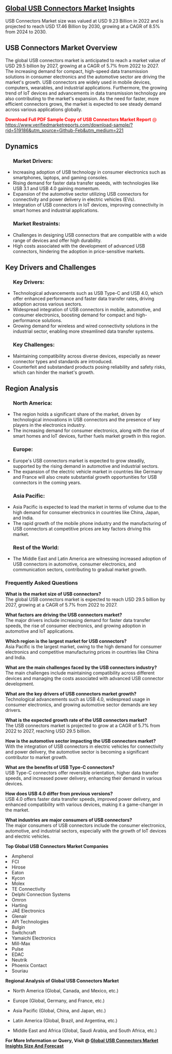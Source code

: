 <h2><a href="https://www.verifiedmarketreports.com/download-sample/?rid=519186&amp;utm_source=Github&amp;utm_medium=221" target="_blank">Global USB Connectors Market</a> Insights</h2><p>USB Connectors Market size was valued at USD 9.23 Billion in 2022 and is projected to reach USD 17.46 Billion by 2030, growing at a CAGR of 8.5% from 2024 to 2030.</p><p> <h2>USB Connectors Market Overview</h2> <p>The global USB connectors market is anticipated to reach a market value of USD 29.5 billion by 2027, growing at a CAGR of 5.7% from 2022 to 2027. The increasing demand for compact, high-speed data transmission solutions in consumer electronics and the automotive sector are driving the market's growth. USB connectors are widely used in mobile devices, computers, wearables, and industrial applications. Furthermore, the growing trend of IoT devices and advancements in data transmission technology are also contributing to the market's expansion. As the need for faster, more efficient connectors grows, the market is expected to see steady demand across various applications globally.</p> <p><p><span class=""><span style="color: #ff0000;"><strong>Download Full PDF Sample Copy of USB Connectors Market Report</strong> @ </span><a href="https://www.verifiedmarketreports.com/download-sample/?rid=519186&amp;utm_source=Github-Feb&amp;utm_medium=221" target="_blank">https://www.verifiedmarketreports.com/download-sample/?rid=519186&amp;utm_source=Github-Feb&amp;utm_medium=221</a></span></p></p> <h2>Dynamics</h2> <ul> <h3>Market Drivers:</h3> <li>Increasing adoption of USB technology in consumer electronics such as smartphones, laptops, and gaming consoles.</li> <li>Rising demand for faster data transfer speeds, with technologies like USB 3.1 and USB 4.0 gaining momentum.</li> <li>Expansion of the automotive sector utilizing USB connectors for connectivity and power delivery in electric vehicles (EVs).</li> <li>Integration of USB connectors in IoT devices, improving connectivity in smart homes and industrial applications.</li> <h3>Market Restraints:</h3> <li>Challenges in designing USB connectors that are compatible with a wide range of devices and offer high durability.</li> <li>High costs associated with the development of advanced USB connectors, hindering the adoption in price-sensitive markets.</li> </ul> <h2>Key Drivers and Challenges</h2> <ul> <h3>Key Drivers:</h3> <li>Technological advancements such as USB Type-C and USB 4.0, which offer enhanced performance and faster data transfer rates, driving adoption across various sectors.</li> <li>Widespread integration of USB connectors in mobile, automotive, and consumer electronics, boosting demand for compact and high-performance solutions.</li> <li>Growing demand for wireless and wired connectivity solutions in the industrial sector, enabling more streamlined data transfer systems.</li> <h3>Key Challenges:</h3> <li>Maintaining compatibility across diverse devices, especially as newer connector types and standards are introduced.</li> <li>Counterfeit and substandard products posing reliability and safety risks, which can hinder the market's growth.</li> </ul> <h2>Region Analysis</h2> <ul> <h3>North America:</h3> <li>The region holds a significant share of the market, driven by technological innovations in USB connectors and the presence of key players in the electronics industry.</li> <li>The increasing demand for consumer electronics, along with the rise of smart homes and IoT devices, further fuels market growth in this region.</li> <h3>Europe:</h3> <li>Europe's USB connectors market is expected to grow steadily, supported by the rising demand in automotive and industrial sectors.</li> <li>The expansion of the electric vehicle market in countries like Germany and France will also create substantial growth opportunities for USB connectors in the coming years.</li> <h3>Asia Pacific:</h3> <li>Asia Pacific is expected to lead the market in terms of volume due to the high demand for consumer electronics in countries like China, Japan, and India.</li> <li>The rapid growth of the mobile phone industry and the manufacturing of USB connectors at competitive prices are key factors driving this market.</li> <h3>Rest of the World:</h3> <li>The Middle East and Latin America are witnessing increased adoption of USB connectors in automotive, consumer electronics, and communication sectors, contributing to gradual market growth.</li> </ul> <h3>Frequently Asked Questions</h3> <p><strong>What is the market size of USB connectors?</strong><br>The global USB connectors market is expected to reach USD 29.5 billion by 2027, growing at a CAGR of 5.7% from 2022 to 2027.</p> <p><strong>What factors are driving the USB connectors market?</strong><br>The major drivers include increasing demand for faster data transfer speeds, the rise of consumer electronics, and growing adoption in automotive and IoT applications.</p> <p><strong>Which region is the largest market for USB connectors?</strong><br>Asia Pacific is the largest market, owing to the high demand for consumer electronics and competitive manufacturing prices in countries like China and India.</p> <p><strong>What are the main challenges faced by the USB connectors industry?</strong><br>The main challenges include maintaining compatibility across different devices and managing the costs associated with advanced USB connector development.</p> <p><strong>What are the key drivers of USB connectors market growth?</strong><br>Technological advancements such as USB 4.0, widespread usage in consumer electronics, and growing automotive sector demands are key drivers.</p> <p><strong>What is the expected growth rate of the USB connectors market?</strong><br>The USB connectors market is projected to grow at a CAGR of 5.7% from 2022 to 2027, reaching USD 29.5 billion.</p> <p><strong>How is the automotive sector impacting the USB connectors market?</strong><br>With the integration of USB connectors in electric vehicles for connectivity and power delivery, the automotive sector is becoming a significant contributor to market growth.</p> <p><strong>What are the benefits of USB Type-C connectors?</strong><br>USB Type-C connectors offer reversible orientation, higher data transfer speeds, and increased power delivery, enhancing their demand in various devices.</p> <p><strong>How does USB 4.0 differ from previous versions?</strong><br>USB 4.0 offers faster data transfer speeds, improved power delivery, and enhanced compatibility with various devices, making it a game-changer in the market.</p> <p><strong>What industries are major consumers of USB connectors?</strong><br>The major consumers of USB connectors include the consumer electronics, automotive, and industrial sectors, especially with the growth of IoT devices and electric vehicles.</p> </p><p><strong>Top Global USB Connectors Market Companies</strong></p><div data-test-id=""><p><li>Amphenol</li><li> FCI</li><li> Hirose</li><li> Eaton</li><li> Kycon</li><li> Molex</li><li> TE Connectivity</li><li> Delphi Connection Systems</li><li> Omron</li><li> Harting</li><li> JAE Electronics</li><li> Glenair</li><li> API Technologies</li><li> Bulgin</li><li> Switchcraft</li><li> Yamaichi Electronics</li><li> Mill-Max</li><li> Pulse</li><li> EDAC</li><li> Neutrik</li><li> Phoenix Contact</li><li> Souriau</li></p><div><strong>Regional Analysis of&nbsp;Global USB Connectors Market</strong></div><ul><li dir="ltr"><p dir="ltr">North America&nbsp;(Global, Canada, and Mexico, etc.)</p></li><li dir="ltr"><p dir="ltr">Europe (Global, Germany, and France, etc.)</p></li><li dir="ltr"><p dir="ltr">Asia Pacific&nbsp;(Global, China, and Japan, etc.)</p></li><li dir="ltr"><p dir="ltr">Latin America&nbsp;(Global, Brazil, and Argentina, etc.)</p></li><li dir="ltr">Middle East and Africa&nbsp;(Global, Saudi Arabia, and South Africa, etc.)</li></ul><p><strong>For More Information or Query, Visit @&nbsp;</strong><strong><a href="https://www.verifiedmarketreports.com/product/usb-connectors-market-size-and-forecast/?utm_source=Github&amp;utm_medium=221" target="_blank">Global USB Connectors Market Insights Size And Forecast</a></strong></p></div>
